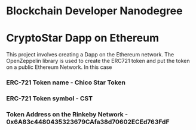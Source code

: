 # Blockchain Developer Nanodegree
# CryptoStar Dapp on Ethereum

This project involves creating a Dapp on the Ethereum network. The OpenZeppelin library is used to create the ERC721 token and put the token on a public Ethereum Network.  In this case

### ERC-721 Token name - Chico Star Token

### ERC-721 Token symbol - CST

### Token Address on the Rinkeby Network - 0x6A83c4480435323679CAfa38d70602ECEd763FdF
